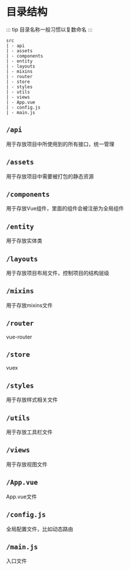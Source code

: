 # 目录结构

::: tip
目录名称一般习惯以复数命名 
:::

```text
src
| - api
| - assets
| - components
| - entity
| - layouts
| - mixins
| - router
| - store
| - styles
| - utils
| - views
| - App.vue
| - config.js
| - main.js
```

## `/api`

用于存放项目中所使用到的所有接口，统一管理

## `/assets`

用于存放项目中需要被打包的静态资源

## `/components`

用于存放Vue组件，里面的组件会被注册为全局组件

## `/entity`

用于存放实体类

## `/layouts`

用于存放项目布局文件，控制项目的结构层级

## `/mixins`

用于存放mixins文件

## `/router`

vue-router

## `/store`

vuex

## `/styles`

用于存放样式相关文件

## `/utils`

用于存放工具栏文件

## `/views`

用于存放视图文件

## `/App.vue`

App.vue文件

## `/config.js`

全局配置文件，比如动态路由

## `/main.js`

入口文件

